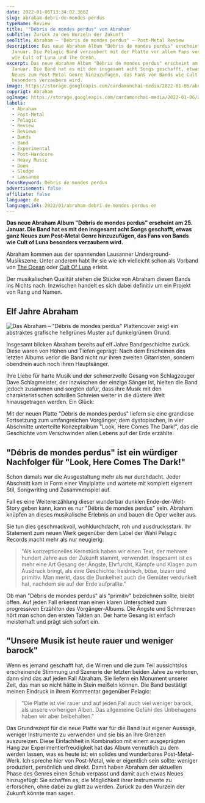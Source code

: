 ```yaml
---
date: 2022-01-06T13:34:02.368Z
slug: abraham-debri-de-mondes-perdus
typeName: Review
title: '"Débris de mondes perdus" von Abraham'
subTitle: Zurück zu den Wurzeln der Zukunft
seoTitle: Abraham – "Débris de mondes perdus" – Post-Metal Review
description: Das neue Abraham Album "Débris de mondes perdus" erscheint am 25.
  Januar. Die Pelagic Band verzaubert mit der Platte vor allem Fans von Bands
  wie Cult of Luna und The Ocean.
excerpt: Das neue Abraham Album "Débris de mondes perdus" erscheint am 25.
  Januar. Die Band hat es mit den insgesamt acht Songs geschafft, etwas ganz
  Neues zum Post-Metal Genre hinzuzufügen, das Fans von Bands wie Cult of Luna
  besonders verzaubern wird.
image: https://storage.googleapis.com/cardamonchai-media/2022-01-06/abraham-jpg-imagine-b8d808_788e09_1024_768/640.webp
copyrigt: Abraham
ogImage: https://storage.googleapis.com/cardamonchai-media/2022-01-06/abraham-fb-png-imagine-a8c808_6e8208_1200_628/640.webp
labels:
  - Abraham
  - Post-Metal
  - Pelagic
  - Review
  - Reviews
  - Bands
  - Band
  - Experimental
  - Post-Hardcore
  - Heavy Music
  - Doom
  - Sludge
  - Lausanne
focusKeyword: Débris de mondes perdus
advertisement: false
affiliate: false
language: de
languageLink: 2022/01/abraham-debri-de-mondes-perdus-en
---
```

**Das neue Abraham Album "Débris de mondes perdus" erscheint am 25. Januar. Die Band hat es mit den insgesamt acht Songs geschafft, etwas ganz Neues zum Post-Metal Genre hinzuzufügen, das Fans von Bands wie Cult of Luna besonders verzaubern wird.**

Abraham kommen aus der spannenden Lausanner Underground-Musikszene. Unter anderem habt Ihr sie wie ich vielleicht schon als Vorband von [The Ocean](/2020/09/the-ocean-robin-staps-interview/) oder [Cult Of Luna](/tag/cult-of-luna) erlebt.

Der musikalischen Qualität stehen die Stücke von Abraham diesen Bands ins Nichts nach. Inzwischen handelt es sich dabei definitiv um ein Projekt von Rang und Namen.

## Elf Jahre Abraham

![Das Abraham – "Débris de mondes perdus" Plattencover zeigt ein abstraktes grafische hellgrünes Muster auf dunkelgrünem Grund.](https://storage.googleapis.com/cardamonchai-media/2022-01-06/cover-abraham-d-bris-de-mondes-perdus-jpg-imagine-181808_242408_1500_1500/640.webp "Abraham – \"Débris de mondes perdus\"")

Insgesamt blicken Abraham bereits auf elf Jahre Bandgeschichte zurück. Diese waren von Höhen und Tiefen geprägt: Nach dem Erscheinen des letzten Albums verlor die Band nicht nur ihren zweiten Gitarristen, sondern obendrein auch noch ihren Hauptsänger.

Ihre Liebe für harte Musik und der schmerzvolle Gesang von Schlagzeuger Dave Schlagmeister, der inzwischen der einzige Sänger ist, hielten die Band jedoch zusammen und sorgten dafür, dass ihre Musik mit den charakteristischen schrillen Schreien weiter in die düstere Welt hinausgetragen werden. Ein Glück:

Mit der neuen Platte "Débris de mondes perdus" liefern sie eine grandiose Fortsetzung zum umfangreichen Vorgänger, dem dystopischen, in vier Abschnitte unterteilte Konzeptalbum "Look, Here Comes The Dark!", das die Geschichte vom Verschwinden allen Lebens auf der Erde erzählte. 

## "Débris de mondes perdus" ist ein würdiger Nachfolger für "Look, Here Comes The Dark!"

Schon damals war die Ausgestaltung mehr als nur durchdacht. Jeder Abschnitt kam in Form einer Vinylplatte und wartete mit komplett eigenem Stil, Songwriting und Zusammenspiel auf.

Fall es eine Weitererzählung dieser wunderbar dunklen Ende-der-Welt-Story geben kann, kann es nur "Débris de mondes perdus" sein. Abraham knüpfen an dieses musikalische Erlebnis an und bauen die Oper weiter aus.

Sie tun dies geschmackvoll, wohldurchdacht, roh und ausdrucksstark. Ihr Statement zum neuen Werk gegenüber dem Label der Wahl Pelagic Records macht mehr als nur neugierig:

> "Als konzeptionelles Kernstück haben wir einen Text, der mehrere hundert Jahre aus der Zukunft stammt, verwendet. Insgesamt ist es mehr eine Art Gesang der Ängste, Ehrfurcht, Kämpfe und Klagen zum Ausdruck bringt, als eine Geschichte: heidnisch, böse, bizarr und primitiv. Man merkt, dass die Dunkelheit auch die Gemüter verdunkelt hat, nachdem sie auf der Erde aufprallte."

Ob man "Débris de mondes perdus" als "primitiv" bezeichnen sollte, bleibt offen. Auf jeden Fall erkennt man einen klaren Unterschied zum progressiven Erzählton des Vorgänger-Albums. Die Ängste und Schmerzen hört man schon den ersten Takten an. Der harte Gesang ist einfach meisterhaft und prägt sich sofort ein.

## "Unsere Musik ist heute rauer und weniger barock"

Wenn es jemand geschafft hat, die Wirren und die zum Teil aussichtslos erscheinende Stimmung und Szenerie der letzten beiden Jahre zu vertonen, dann sind das auf jeden Fall Abraham. Sie liefern ein Monument unserer Zeit, das man so nicht hätte in Stein meißeln können. Die Band bestätigt meinen Eindruck in ihrem Kommentar gegenüber Pelagic:

> "Die Platte ist viel rauer und auf jeden Fall auch viel weniger barock, als unsere vorherigen Alben. Das allgemeine Gefühl des Unbehagens haben wir aber beibehalten."

Das Grundrezept für die neue Platte war für die Band laut eigener Aussage, weniger Instrumente zu verwenden und sie bis an Ihre Grenzen auszureizen. Diese Einfachheit in Kombination mit einem ausgeprägten Hang zur Experimentierfreudigkeit hat das Album vermutlich zu dem werden lassen, was es heute ist: ein solides und wunderbares Post-Metal-Werk. Ich spreche hier von Post-Metal, wie er eigentlich sein sollte: weniger produziert, persönlich und direkt. Damit haben Abraham der aktuellen Phase des Genres einen Schub verpasst und damit auch etwas Neues hinzugefügt: Sie schaffen es, die Möglichkeit ihrer Instrumente zu erforschen, ohne dabei zu glatt zu werden. Zurück zu den Wurzeln der Zukunft könnte man sagen.